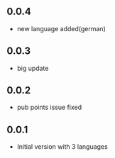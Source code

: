 ## 0.0.4
- new language added(german)
## 0.0.3
- big update
## 0.0.2
- pub points issue fixed
## 0.0.1

- Initial version with 3 languages
